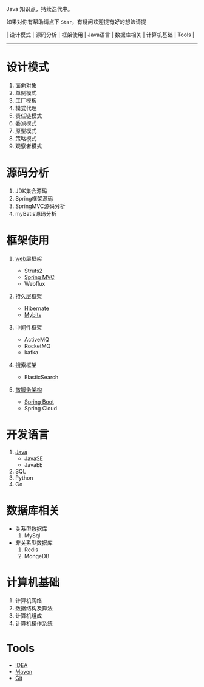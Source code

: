 
Java 知识点，持续迭代中。

如果对你有帮助请点下 `Star`，有疑问欢迎提有好的想法请提 

| 设计模式 | 源码分析 | 框架使用 | Java语言 | 数据库相关 | 计算机基础 | Tools |

----------

# 设计模式 #

1. 面向对象
2. 单例模式
3. 工厂模板
4. 模式代理
5. 责任链模式
6. 委派模式
7. 原型模式
8. 策略模式
9. 观察者模式

# 源码分析 #

1. JDK集合源码
2. Spring框架源码
3. SpringMVC源码分析
3. myBatis源码分析

# 框架使用 #

1. [web层框架](./MD/框架使用/1.web层框架)
   * Struts2
   * [Spring MVC](./MD/框架使用/1.web层框架/springMVC.md)
   * Webflux

2. [持久层框架](./MD/框架使用/2.持久层框架)
   * [Hibernate](./MD/框架使用/2.持久层框架/hibernate.md)
   * [Mybits](./MD/框架使用/2.持久层框架/mybatis.md)
3. 中间件框架
   * ActiveMQ
   * RocketMQ
   * kafka
4. 搜索框架
   * ElasticSearch
5. [微服务架构](./MD微服务架构)
   * [Spring Boot](./MD/微服务架构/Springboot.md)
   * Spring Cloud

# 开发语言 #

1. [Java](./MD/Java语言)
	* [JavaSE](./MD/Java语言/JavaSE)	
	* JavaEE
2. SQL
3. Python
4. Go

# 数据库相关 #

- 关系型数据库
  1. MySql
- 非关系型数据库
  1. Redis
  2. MongeDB

# 计算机基础 #

1. 计算机网络 
2. 数据结构及算法
3. 计算机组成  
4. 计算机操作系统  

# Tools #

- [IDEA](./MD/Tools/IDEA.md)
- [Maven](./MD/Tools/Maven,md)
- [Git](./MD/Tools/Git,md)



